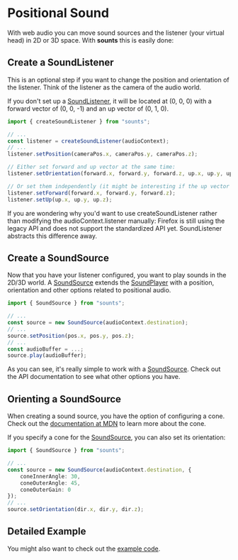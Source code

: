 # Positional Sound

With web audio you can move sound sources and the listener (your virtual head) in 2D or 3D space.
With **sounts** this is easily done:

## Create a SoundListener

This is an optional step if you want to change the position and orientation of the listener. Think of the listener as the camera of the audio world.

If you don't set up a [SoundListener](../api/classes/SoundListener.md), it will be located at (0, 0, 0) with a forward vector of (0, 0, -1) and an up vector of (0, 1, 0).

```typescript
import { createSoundListener } from "sounts";

// ...
const listener = createSoundListener(audioContext);
// ...
listener.setPosition(cameraPos.x, cameraPos.y, cameraPos.z);

// Either set forward and up vector at the same time:
listener.setOrientation(forward.x, forward.y, forward.z, up.x, up.y, up.z);

// Or set them independently (it might be interesting if the up vector never changes):
listener.setForward(forward.x, forward.y, forward.z);
listener.setUp(up.x, up.y, up.z);
```

If you are wondering why you'd want to use createSoundListener rather than modifying the audioContext.listener manually: Firefox is still using the legacy API and does not support the standardized API yet. SoundListener abstracts this difference away. 

## Create a SoundSource

Now that you have your listener configured, you want to play sounds in the 2D/3D world.
A [SoundSource](../api/classes/SoundSource.md) extends the [SoundPlayer](../api/classes/SoundPlayer.md) with a position, orientation and other options related to positional audio.

```typescript
import { SoundSource } from "sounts";

// ...
const source = new SoundSource(audioContext.destination);
// ...
source.setPosition(pos.x, pos.y, pos.z);
// ...
const audioBuffer = ...;
source.play(audioBuffer);
```

As you can see, it's really simple to work with a [SoundSource](../api/classes/SoundSource.md). Check out the API documentation to see what other options you have.

## Orienting a SoundSource

When creating a sound source, you have the option of configuring a cone.
Check out the [documentation at MDN](https://developer.mozilla.org/en-US/docs/Web/API/PannerNode/coneInnerAngle) to learn more about the cone.

If you specify a cone for the [SoundSource](../api/classes/SoundSource.md), you can also set its orientation:

```typescript
import { SoundSource } from "sounts";

// ...
const source = new SoundSource(audioContext.destination, {
    coneInnerAngle: 30,
    coneOuterAngle: 45,
    coneOuterGain: 0
});
// ...
source.setOrientation(dir.x, dir.y, dir.z);
```

## Detailed Example

You might also want to check out the [example code](https://github.com/Lusito/sounts/tree/master/example).

